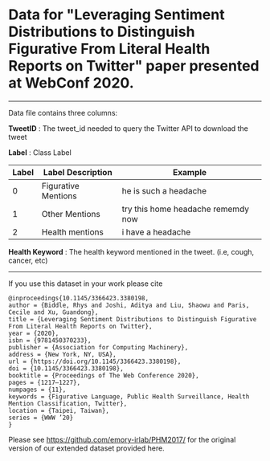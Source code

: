 # Data for "Leveraging Sentiment Distributions to Distinguish Figurative From Literal Health Reports on Twitter" paper presented at WebConf 2020.

***

Data file contains three columns:

**TweetID** : The tweet_id needed to query the Twitter API to download the tweet

**Label** : Class Label

| Label        | Label Description           | Example |
| ------------- |-------------| -------------|
| 0      | Figurative Mentions | he is such a headache |
| 1      | Other Mentions      | try this home headache rememdy now |
| 2      | Health mentions     | i have a headache |

**Health Keyword** : The health keyword mentioned in the tweet. (i.e, cough, cancer, etc) 


***

If you use this dataset in your work please cite 

```
@inproceedings{10.1145/3366423.3380198,
author = {Biddle, Rhys and Joshi, Aditya and Liu, Shaowu and Paris, Cecile and Xu, Guandong},
title = {Leveraging Sentiment Distributions to Distinguish Figurative From Literal Health Reports on Twitter},
year = {2020},
isbn = {9781450370233},
publisher = {Association for Computing Machinery},
address = {New York, NY, USA},
url = {https://doi.org/10.1145/3366423.3380198},
doi = {10.1145/3366423.3380198},
booktitle = {Proceedings of The Web Conference 2020},
pages = {1217–1227},
numpages = {11},
keywords = {Figurative Language, Public Health Surveillance, Health Mention Classification, Twitter},
location = {Taipei, Taiwan},
series = {WWW ’20}
}
```

Please see https://github.com/emory-irlab/PHM2017/ for the original version of our extended dataset provided here.
